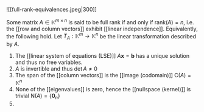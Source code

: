 ![[full-rank-equivalences.jpeg|300]]

Some matrix $A \in \mathbb{K}^{m \times n}$ is said to be full rank if and only if $\mathrm{rank}(A) = n$, i.e. the [[row and column vectors]] exhibit [[linear independence]]. Equivalently, the following hold. Let $T_{A} : \mathbb{K}^{m} \to \mathbb{K}^{n}$ be the linear transformation described by $A$.
1. The [[linear system of equations (LSE)]] $A \mathbf{x} = \mathbf{b}$ has a unique solution and thus no free variables.
2. $A$ is invertible and thus $\det A \neq 0$
3. The span of the [[column vectors]] is the [[image (codomain)]] $\mathrm{C}(A) = \mathbb{K}^{n}$
5. None of the [[eigenvalues]] is zero, hence the [[nullspace (kernel)]] is trivial $\mathrm{N}(A) = \{  \mathbf{0}_{n} \}$
6. 


